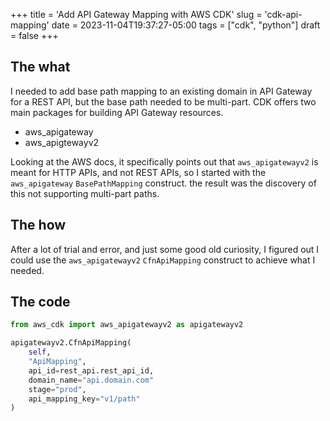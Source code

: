 +++
title = 'Add API Gateway Mapping with AWS CDK'
slug = 'cdk-api-mapping'
date = 2023-11-04T19:37:27-05:00
tags = ["cdk", "python"]
draft = false
+++

## The what

I needed to add base path mapping to an existing domain in API Gateway for a REST API, but the
base path needed to be multi-part. CDK offers two main packages for building API Gateway resources.

- aws_apigateway
- aws_apigtewayv2

Looking at the AWS docs, it specifically points out that `aws_apigatewayv2` is meant for HTTP APIs,
and not REST APIs, so I started with the `aws_apigateway` `BasePathMapping` construct. the result was
the discovery of this not supporting multi-part paths.

## The how

After a lot of trial and error, and just some good old curiosity, I figured out I could use the
`aws_apigatewayv2` `CfnApiMapping` construct to achieve what I needed.

## The code

```python
from aws_cdk import aws_apigatewayv2 as apigatewayv2

apigatewayv2.CfnApiMapping(
    self,
    "ApiMapping",
    api_id=rest_api.rest_api_id,
    domain_name="api.domain.com"
    stage="prod",
    api_mapping_key="v1/path"
)
```
